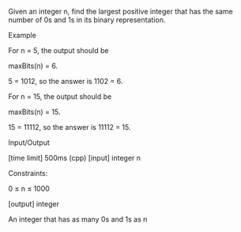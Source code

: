 Given an integer n, find the largest positive integer that has the same number of 0s and 1s in its binary representation.

Example

For n = 5, the output should be

maxBits(n) = 6.

5 = 1012, so the answer is 1102 = 6.

For n = 15, the output should be

maxBits(n) = 15.

15 = 11112, so the answer is 11112 = 15.

Input/Output

[time limit] 500ms (cpp)
[input] integer n

Constraints:

0 ≤ n ≤ 1000

[output] integer

An integer that has as many 0s and 1s as n
